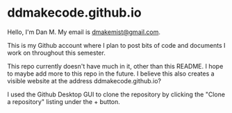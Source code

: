 # ddmakecode.github.io
Hello, I'm Dan M. My email is dmakemist@gmail.com.

This is my Github account where I plan to post bits of code and documents I work on throughout this semester.

This repo currently doesn't have much in it, other than this README. I hope to maybe add more to this repo in the future. I believe this also creates a visible website at the address ddmakecode.github.io?

I used the Github Desktop GUI to clone the repository by clicking the "Clone a repository" listing under the + button.
